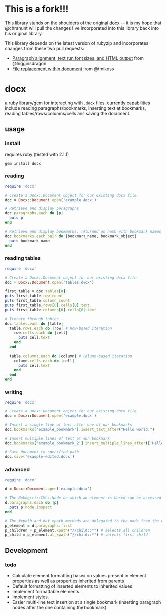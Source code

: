 # This is a fork!!!

This library stands on the shoulders of the original [docx](https://github.com/chrahunt/docx) -- it is my hope that @chrahunt will pull the changes I've incorporated into this library back into his original library.

This library depends on the latest version of rubyzip and incorporates changes from these two pull requests:
* [Paragraph alignment, text run font sizes, and HTML output](https://github.com/chrahunt/docx/pull/13) from @higginsdragon
* [File replacement within document](https://github.com/chrahunt/docx/pull/18) from @tmikoss

# docx

a ruby library/gem for interacting with `.docx` files. currently capabilities include reading paragraphs/bookmarks, inserting text at bookmarks, reading tables/rows/columns/cells and saving the document.

## usage

### install

requires ruby (tested with 2.1.1)

    gem install docx

### reading

``` ruby
require 'docx'

# Create a Docx::Document object for our existing docx file
doc = Docx::Document.open('example.docx')

# Retrieve and display paragraphs
doc.paragraphs.each do |p|
  puts p
end

# Retrieve and display bookmarks, returned as hash with bookmark names as keys and objects as values
doc.bookmarks.each_pair do |bookmark_name, bookmark_object|
  puts bookmark_name
end
```

### reading tables

``` ruby
require 'docx'

# Create a Docx::Document object for our existing docx file
doc = Docx::Document.open('tables.docx')

first_table = doc.tables[0]
puts first_table.row_count
puts first_table.column_count
puts first_table.rows[0].cells[0].text
puts first_table.columns[0].cells[0].text

# Iterate through tables
doc.tables.each do |table|
  table.rows.each do |row| # Row-based iteration
    row.cells.each do |cell|
      puts cell.text
    end
  end
  
  table.columns.each do |column| # Column-based iteration
    column.cells.each do |cell|
      puts cell.text
    end
  end
end
```

### writing

``` ruby
require 'docx'

# Create a Docx::Document object for our existing docx file
doc = Docx::Document.open('example.docx')

# Insert a single line of text after one of our bookmarks
doc.bookmarks['example_bookmark'].insert_text_after("Hello world.")

# Insert multiple lines of text at our bookmark
doc.bookmarks['example_bookmark_2'].insert_multiple_lines_after(['Hello', 'World', 'foo'])

# Save document to specified path
doc.save('example-edited.docx')
```

### advanced

``` ruby
require 'docx'

d = Docx::Document.open('example.docx')

# The Nokogiri::XML::Node on which an element is based can be accessed using #node
d.paragraphs.each do |p|
  puts p.node.inspect
end

# The #xpath and #at_xpath methods are delegated to the node from the element, saving a step
p_element = d.paragraphs.first
p_children = p_element.xpath("//child::*") # selects all children
p_child = p_element.at_xpath("//child::*") # selects first child
```

## Development

### todo

* Calculate element formatting based on values present in element properties as well as properties inherited from parents
* Default formatting of inserted elements to inherited values
* Implement formattable elements.
* Implement styles.
* Easier multi-line text insertion at a single bookmark (inserting paragraph nodes after the one containing the bookmark)
